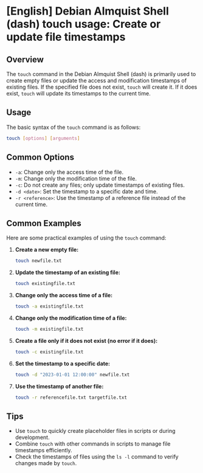 # [English] Debian Almquist Shell (dash) touch usage: Create or update file timestamps

## Overview
The `touch` command in the Debian Almquist Shell (dash) is primarily used to create empty files or update the access and modification timestamps of existing files. If the specified file does not exist, `touch` will create it. If it does exist, `touch` will update its timestamps to the current time.

## Usage
The basic syntax of the `touch` command is as follows:

```bash
touch [options] [arguments]
```

## Common Options
- `-a`: Change only the access time of the file.
- `-m`: Change only the modification time of the file.
- `-c`: Do not create any files; only update timestamps of existing files.
- `-d <date>`: Set the timestamp to a specific date and time.
- `-r <reference>`: Use the timestamp of a reference file instead of the current time.

## Common Examples
Here are some practical examples of using the `touch` command:

1. **Create a new empty file:**
   ```bash
   touch newfile.txt
   ```

2. **Update the timestamp of an existing file:**
   ```bash
   touch existingfile.txt
   ```

3. **Change only the access time of a file:**
   ```bash
   touch -a existingfile.txt
   ```

4. **Change only the modification time of a file:**
   ```bash
   touch -m existingfile.txt
   ```

5. **Create a file only if it does not exist (no error if it does):**
   ```bash
   touch -c existingfile.txt
   ```

6. **Set the timestamp to a specific date:**
   ```bash
   touch -d "2023-01-01 12:00:00" newfile.txt
   ```

7. **Use the timestamp of another file:**
   ```bash
   touch -r referencefile.txt targetfile.txt
   ```

## Tips
- Use `touch` to quickly create placeholder files in scripts or during development.
- Combine `touch` with other commands in scripts to manage file timestamps efficiently.
- Check the timestamps of files using the `ls -l` command to verify changes made by `touch`.